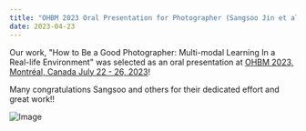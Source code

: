 ```yaml
---
title: "OHBM 2023 Oral Presentation for Photographer (Sangsoo Jin et al.)"
date: 2023-04-23 
---
```


Our work, "How to Be a Good Photographer: Multi-modal Learning In a Real-life Environment" was selected as an oral presentation at [OHBM 2023, Montréal, Canada July 22 - 26, 2023](https://www.humanbrainmapping.org/i4a/pages/index.cfm?pageid=4114)! 

Many congratulations Sangsoo and others for their dedicated effort and great work!! 

![Image](//bspl.korea.ac.kr/Board/Lab_News/2023/OHBM2023_Oral_Photographer.png)
